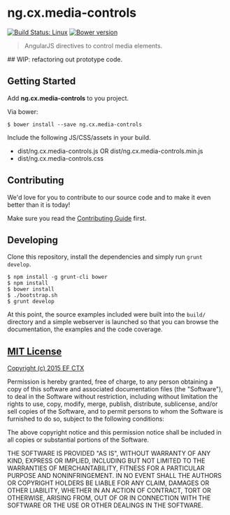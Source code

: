 # ng.cx.media-controls
[![Build Status: Linux](http://img.shields.io/travis/ef-ctx/ng.cx.media-controls/master.svg?style=flat-square)](https://travis-ci.org/ef-ctx/ng.cx.media-controls)
[![Bower version](http://img.shields.io/bower/v/ng.cx.media-controls.svg?style=flat-square)](https://github.com/ef-ctx/ng.cx.media-controls)

> AngularJS directives to control media elements.

## WIP: refactoring out prototype code.

## Getting Started

Add **ng.cx.media-controls** to you project.

Via bower:

```
$ bower install --save ng.cx.media-controls
```

Include the following JS/CSS/assets in your build.
- dist/ng.cx.media-controls.js OR dist/ng.cx.media-controls.min.js
- dist/ng.cx.media-controls.css


## Contributing

We'd love for you to contribute to our source code and to make it even better than it is today!

Make sure you read the [Contributing Guide](CONTRIBUTING.md) first.


## Developing

Clone this repository, install the dependencies and simply run `grunt develop`.

```
$ npm install -g grunt-cli bower
$ npm install
$ bower install
$ ./bootstrap.sh
$ grunt develop
```

At this point, the source examples included were built into the `build/` directory and a simple webserver is launched so
that you can browse the documentation, the examples and the code coverage.


## [MIT License](LICENSE)

[Copyright (c) 2015 EF CTX](https://raw.githubusercontent.com/EFEducationFirstMobile/oss/master/LICENSE)

Permission is hereby granted, free of charge, to any person obtaining a copy of
this software and associated documentation files (the "Software"), to deal in
the Software without restriction, including without limitation the rights to
use, copy, modify, merge, publish, distribute, sublicense, and/or sell copies of
the Software, and to permit persons to whom the Software is furnished to do so,
subject to the following conditions:

The above copyright notice and this permission notice shall be included in all
copies or substantial portions of the Software.

THE SOFTWARE IS PROVIDED "AS IS", WITHOUT WARRANTY OF ANY KIND, EXPRESS OR
IMPLIED, INCLUDING BUT NOT LIMITED TO THE WARRANTIES OF MERCHANTABILITY, FITNESS
FOR A PARTICULAR PURPOSE AND NONINFRINGEMENT. IN NO EVENT SHALL THE AUTHORS OR
COPYRIGHT HOLDERS BE LIABLE FOR ANY CLAIM, DAMAGES OR OTHER LIABILITY, WHETHER
IN AN ACTION OF CONTRACT, TORT OR OTHERWISE, ARISING FROM, OUT OF OR IN
CONNECTION WITH THE SOFTWARE OR THE USE OR OTHER DEALINGS IN THE SOFTWARE.
